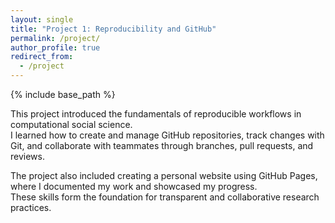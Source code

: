 ```yaml
---
layout: single
title: "Project 1: Reproducibility and GitHub"
permalink: /project/
author_profile: true
redirect_from:
  - /project
---
```


{% include base_path %}


This project introduced the fundamentals of reproducible workflows in computational social science.  
I learned how to create and manage GitHub repositories, track changes with Git, and collaborate with teammates through branches, pull requests, and reviews.  

The project also included creating a personal website using GitHub Pages, where I documented my work and showcased my progress.  
These skills form the foundation for transparent and collaborative research practices.  



